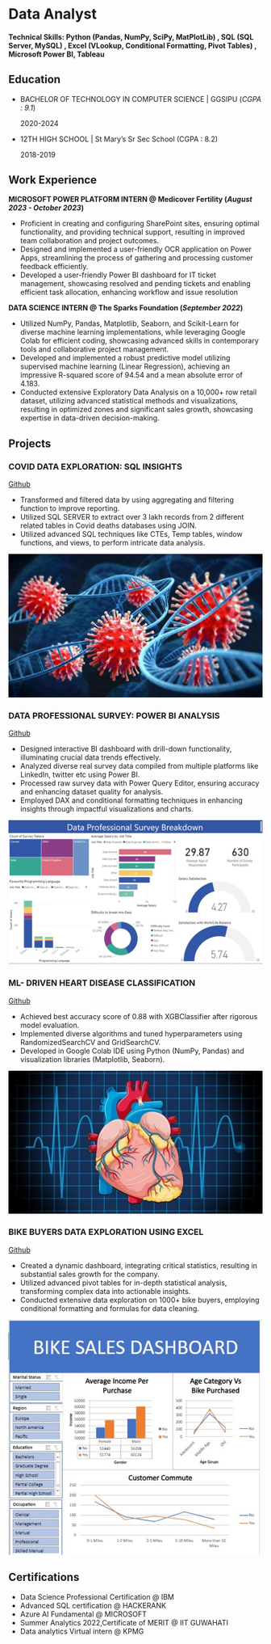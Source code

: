 # Data Analyst

#### Technical Skills: Python (Pandas, NumPy, SciPy, MatPlotLib) , SQL (SQL Server, MySQL) , Excel (VLookup, Conditional Formatting, Pivot Tables) , Microsoft Power BI, Tableau

## Education
- BACHELOR OF TECHNOLOGY IN COMPUTER SCIENCE | GGSIPU (_CGPA : 9.1_)

  2020-2024
  					       	
- 12TH HIGH SCHOOL | St Mary’s Sr Sec School (CGPA : 8.2)

  2018-2019

## Work Experience

**MICROSOFT POWER PLATFORM INTERN @ Medicover Fertility (_August 2023 - October 2023_)** 
- Proficient in creating and configuring SharePoint sites, ensuring optimal functionality, and providing technical support, resulting in improved team collaboration and project outcomes.
- Designed and implemented a user-friendly OCR application on Power Apps, streamlining the process of gathering and processing customer feedback efficiently.
- Developed a user-friendly Power BI dashboard for IT ticket management, showcasing resolved and pending tickets and enabling efficient task allocation, enhancing workflow and issue resolution

**DATA SCIENCE INTERN @ The Sparks Foundation  (_September 2022_)** 
- Utilized NumPy, Pandas, Matplotlib, Seaborn, and Scikit-Learn for diverse machine learning implementations, while leveraging Google Colab for efficient coding, showcasing advanced skills in contemporary tools and collaborative project management.
- Developed and implemented a robust predictive model utilizing supervised machine learning (Linear Regression), achieving an impressive R-squared score of 94.54 and a mean absolute error of 4.183.
- Conducted extensive Exploratory Data Analysis on a 10,000+ row retail dataset, utilizing advanced statistical methods and visualizations, resulting in optimized zones and significant sales growth, showcasing expertise in data-driven decision-making. 

## Projects

### COVID DATA EXPLORATION: SQL INSIGHTS
[Github](https://github.com/Ashishjames/Covid-data-Exploration-using-SQL)

- Transformed and filtered data by using aggregating and filtering function to improve reporting.
- Utilized SQL SERVER to extract over 3 lakh records from 2 different related tables in Covid deaths databases using JOIN.
- Utilized advanced SQL techniques like CTEs, Temp tables, window functions, and views, to perform intricate data analysis. 

![Covid](/asssets/covid.jpg)

### DATA PROFESSIONAL SURVEY: POWER BI ANALYSIS
[Github](https://github.com/Ashishjames/Data_Professional_Survey_Analysis)

- Designed interactive BI dashboard with drill-down functionality, illuminating crucial data trends effectively.
- Analyzed diverse real survey data compiled from multiple platforms like LinkedIn, twitter etc using Power BI.
- Processed raw survey data with Power Query Editor, ensuring accuracy and enhancing dataset quality for analysis.
- Employed DAX and conditional formatting techniques in enhancing insights through impactful visualizations and charts.

![Dashboard](/asssets/Dashboard_preview.JPG)

### ML- DRIVEN HEART DISEASE CLASSIFICATION
[Github](https://github.com/Ashishjames/Heart-Disease-Classification)

- Achieved best accuracy score of 0.88 with XGBClassifier after rigorous model evaluation.
- Implemented diverse algorithms and tuned hyperparameters using RandomizedSearchCV and GridSearchCV.
- Developed in Google Colab IDE using Python (NumPy, Pandas) and visualization libraries (Matplotlib, Seaborn).

![Heart](/asssets/Heart.jpg)

### BIKE BUYERS DATA EXPLORATION USING EXCEL
[Github](https://github.com/Ashishjames/Bike-Buyers-Data-Exploration-using-Excel)

- Created a dynamic dashboard, integrating critical statistics, resulting in substantial sales growth for the company.
- Utilized advanced pivot tables for in-depth statistical analysis, transforming complex data into actionable insights.
- Conducted extensive data exploration on 1000+ bike buyers, employing conditional formatting and formulas for data cleaning.

![Bike Study](/asssets/Dashboard.JPG)

  
## Certifications
- Data Science Professional Certification @ IBM
- Advanced SQL certification @ HACKERANK
- Azure AI Fundamental @ MICROSOFT
- Summer Analytics 2022,Certificate of MERIT @ IIT GUWAHATI
- Data analytics Virtual intern @ KPMG


